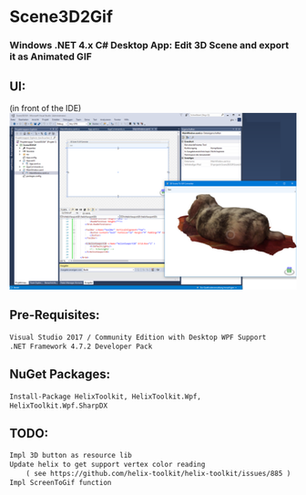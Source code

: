 # Scene3D2Gif
### Windows .NET 4.x C# Desktop App: Edit 3D Scene and export it as Animated GIF

## UI:
(in front of the IDE)
![ui](https://raw.githubusercontent.com/privet56/Scene3D2Gif/master/Scene3D2Gif_ui.png)

## Pre-Requisites:
	Visual Studio 2017 / Community Edition with Desktop WPF Support
	.NET Framework 4.7.2 Developer Pack

## NuGet Packages:
	Install-Package HelixToolkit, HelixToolkit.Wpf, HelixToolkit.Wpf.SharpDX

## TODO:
	Impl 3D button as resource lib
	Update helix to get support vertex color reading
		( see https://github.com/helix-toolkit/helix-toolkit/issues/885 )
	Impl ScreenToGif function
